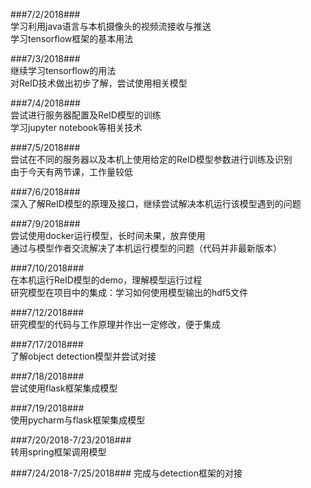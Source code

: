 ###7/2/2018###  
学习利用java语言与本机摄像头的视频流接收与推送  
学习tensorflow框架的基本用法
  
###7/3/2018###  
继续学习tensorflow的用法  
对ReID技术做出初步了解，尝试使用相关模型  
  
###7/4/2018###  
尝试进行服务器配置及ReID模型的训练  
学习jupyter notebook等相关技术  
  
###7/5/2018###  
尝试在不同的服务器以及本机上使用给定的ReID模型参数进行训练及识别  
由于今天有两节课，工作量较低  
  
###7/6/2018###  
深入了解ReID模型的原理及接口，继续尝试解决本机运行该模型遇到的问题  
  
###7/9/2018###  
尝试使用docker运行模型，长时间未果，放弃使用  
通过与模型作者交流解决了本机运行模型的问题（代码并非最新版本）  
  
###7/10/2018###  
在本机运行ReID模型的demo，理解模型运行过程  
研究模型在项目中的集成：学习如何使用模型输出的hdf5文件  
  
###7/12/2018###  
研究模型的代码与工作原理并作出一定修改，便于集成  
  
###7/17/2018###  
了解object detection模型并尝试对接  
  
###7/18/2018###  
尝试使用flask框架集成模型  
  
###7/19/2018###  
使用pycharm与flask框架集成模型  
  
###7/20/2018-7/23/2018###  
转用spring框架调用模型  
  
###7/24/2018-7/25/2018###
完成与detection框架的对接  
  
